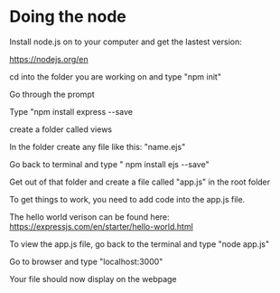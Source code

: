 # Doing the node
Install node.js on to your computer and get the lastest version:
  
  https://nodejs.org/en

cd into the folder you are working on and type "npm init"

Go through the prompt

Type "npm install express --save

create a folder called views

In the folder create any file like this: "name.ejs"

Go back to terminal and type " npm install ejs --save"

Get out of that folder and create a file called "app.js" in the root folder

To get things to work, you need to add code into the app.js file.

The hello world verison can be found here: https://expressjs.com/en/starter/hello-world.html

To view the app.js file, go back to the terminal and type "node app.js"

Go to browser and type "localhost:3000"

Your file should now display on the webpage
